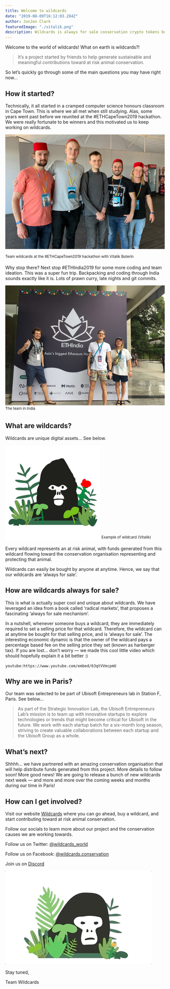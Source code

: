 ```yaml
---
title: Welcome to wildcards
date: "2019-08-09T16:12:03.284Z"
author: JonJon Clark
featuredImage: "./vitalik.png"
description: Wildcards is always for sale conservation crypto tokens built on Ethereum.
---
```


Welcome to the world of wildcards! What on earth is wildcards?!

> It’s a project started by friends to help generate sustainable and meaningful contributions toward at risk animal conservation.

So let’s quickly go through some of the main questions you may have right now…

## How it started?

Technically, it all started in a cramped computer science honours classroom in Cape Town. This is where we all met when still studying. Alas, some years went past before we reunited at the #ETHCapeTown2019 hackathon. We were really fortunate to be winners and this motivated us to keep working on wildcards.

![EthCapeTown with Vitalik Buterin](./vitalik.jpeg "Team wildcards at the #ETHCapeTown2019 hackathon with Vitalik Buterin")

<sup>Team wildcards at the #ETHCapeTown2019 hackathon with Vitalik Buterin</sup>

Why stop there? Next stop #ETHIndia2019 for some more coding and team ideation. This was a super fun trip. Backpacking and coding through India sounds exactly like it is. Lots of prawn curry, late nights and git commits.

![EthIndia](./ethindia.jpeg "Team wildcards at the #ETHIndia2019 hackathon")
<sup>The team in India</sup>

## What are wildcards?

Wildcards are unique digital assets… See below.

![Vitalik](./vitalik.png "Vitalik Wildcard")
<sup>Example of wildcard (Vitalik)</sup>

Every wildcard represents an at risk animal, with funds generated from this wildcard flowing toward the conservation organisation representing and protecting that animal.

Wildcards can easily be bought by anyone at anytime. Hence, we say that our wildcards are ‘always for sale’.

## How are wildcards always for sale?

This is what is actually super cool and unique about wildcards. We have leveraged an idea from a book called ‘radical markets’, that proposes a fascinating ‘always for sale mechanism’.

In a nutshell, whenever someone buys a wildcard, they are immediately required to set a selling price for that wildcard. Therefore, the wildcard can at anytime be bought for that selling price, and is ‘always for sale’. The interesting economic dynamic is that the owner of the wildcard pays a percentage based fee on the selling price they set (known as harberger tax).
If you are lost… don’t worry — we made this cool little video which should hopefully explain it a bit better :)

`youtube:https://www.youtube.com/embed/63qtVVmcpmU`

## Why are we in Paris?

Our team was selected to be part of Ubisoft Entrepreneurs lab in Station F, Paris. See below…

> As part of the Strategic Innovation Lab, the Ubisoft Entrepreneurs Lab’s mission is to team up with innovative startups to explore technologies or trends that might become critical for Ubisoft in the future. We work with each startup batch for a six-month long season, striving to create valuable collaborations between each startup and the Ubisoft Group as a whole.

## What’s next?

Shhhh… we have partnered with an amazing conservation organisation that will help distribute funds generated from this project. More details to follow soon!
More good news! We are going to release a bunch of new wildcards next week — and more and more over the coming weeks and months during our time in Paris!

## How can I get involved?

Visit our website [Wildcards](https://wildcards.world) where you can go ahead, buy a wildcard, and start contributing toward at risk animal conservation.

Follow our socials to learn more about our project and the conservation causes we are working towards.

Follow us on Twitter: [@wildcards_world](https://twitter.com/wildcards_world)

Follow us on Facebook: [@wildcards.conservation](https://www.facebook.com/wildcards.conservation)

Join us on [Discord](https://discord.gg/Wemmn63)

![thuglife](./thuggorilla.gif "Thuglife harberger tax")

Stay tuned,

Team Wildcards
